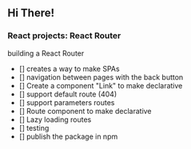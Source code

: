## Hi There! 

### React projects: React Router 

building a React Router

- [] creates a way to make SPAs
- [] navigation between pages with the back button
- [] Create a component "Link" to make declarative
- [] support default route (404)
- [] support parameters routes
- [] Route component to make declarative
- [] Lazy loading routes 
- [] testing
- [] publish the package in npm 